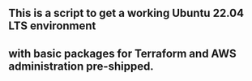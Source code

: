 ## This is a script to get a working Ubuntu 22.04 LTS environment 
## with basic packages for Terraform and AWS administration pre-shipped. 

